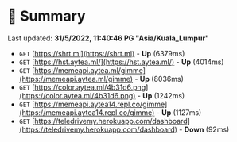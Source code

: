 # 📖 Summary
Last updated: **31/5/2022, 11:40:46 PG "Asia/Kuala_Lumpur"**

- `GET` [https://shrt.ml](https://shrt.ml) - **Up** (6379ms)
- `GET` [https://hst.aytea.ml/](https://hst.aytea.ml/) - **Up** (4014ms)
- `GET` [https://memeapi.aytea.ml/gimme](https://memeapi.aytea.ml/gimme) - **Up** (8036ms)
- `GET` [https://color.aytea.ml/4b31d6.png](https://color.aytea.ml/4b31d6.png) - **Up** (1242ms)
- `GET` [https://memeapi.aytea14.repl.co/gimme](https://memeapi.aytea14.repl.co/gimme) - **Up** (1127ms)
- `GET` [https://teledrivemy.herokuapp.com/dashboard](https://teledrivemy.herokuapp.com/dashboard) - **Down** (92ms)
